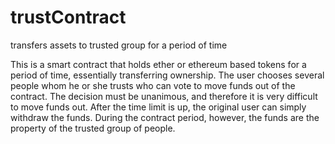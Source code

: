 # trustContract
transfers assets to trusted group for a period of time

This is a smart contract that holds ether or ethereum based tokens for a period of time, essentially transferring ownership. The user chooses several people whom he or she trusts who can vote to move funds out of the contract. The decision must be unanimous, and therefore it is very difficult to move funds out. After the time limit is up, the original user can simply withdraw the funds. During the contract period, however, the funds are the property of the trusted group of people. 
